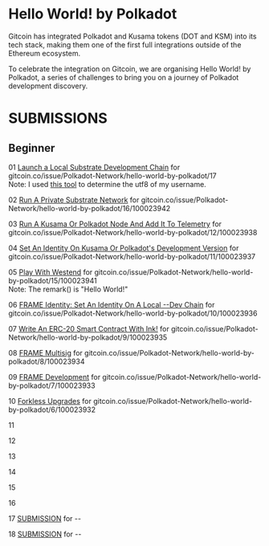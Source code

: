 # Hello World! by Polkadot

Gitcoin has integrated Polkadot and Kusama tokens (DOT and KSM) into its tech stack, making them one of the first full integrations outside of the Ethereum ecosystem.

To celebrate the integration on Gitcoin, we are organising Hello World! by Polkadot, a series of challenges to bring you on a journey of Polkadot development discovery.

# SUBMISSIONS

## Beginner

01 [Launch a Local Substrate Development Chain](dot-Hello-World-Hackathon/blob/main/01%20Launch%20a%20Local%20Substrate%20Development%20Chain.png) for gitcoin.co/issue/Polkadot-Network/hello-world-by-polkadot/17   
Note: I used [this tool](https://mothereff.in/utf-8#jeffanthonyfds) to determine the utf8 of my username.

02 [Run A Private Substrate Network](https://github.com/jeffanthony/Polkadot-Hello-World-Hackathon/blob/main/02%20Run%20A%20Private%20Substrate%20Network.png) for gitcoin.co/issue/Polkadot-Network/hello-world-by-polkadot/16/100023942

03 [Run A Kusama Or Polkadot Node And Add It To Telemetry](https://github.com/jeffanthony/Polkadot-Hello-World-Hackathon/blob/main/03%20Polkadot%20with%20Telemetry.png) for gitcoin.co/issue/Polkadot-Network/hello-world-by-polkadot/12/100023938

04 [Set An Identity On Kusama Or Polkadot's Development Version](https://github.com/jeffanthony/Polkadot-Hello-World-Hackathon/blob/main/04%20ID%20on%20Polkadot%20Dev.png) for gitcoin.co/issue/Polkadot-Network/hello-world-by-polkadot/11/100023937

05 [Play With Westend](https://westend.subscan.io/extrinsic/0x24af3c4149f738e0c73a123af1bd3f0539888c72bfe8b4c5eb8972a754051264) for gitcoin.co/issue/Polkadot-Network/hello-world-by-polkadot/15/100023941  
Note: The remark() is "Hello World!"

06 [FRAME Identity: Set An Identity On A Local --Dev Chain](https://github.com/jeffanthony/Polkadot-Hello-World-Hackathon/blob/main/06%20FRAME-Identity.png) for gitcoin.co/issue/Polkadot-Network/hello-world-by-polkadot/10/100023936

07 [Write An ERC-20 Smart Contract With Ink!]() for gitcoin.co/issue/Polkadot-Network/hello-world-by-polkadot/9/100023935

08 [FRAME Multisig]() for gitcoin.co/issue/Polkadot-Network/hello-world-by-polkadot/8/100023934

09 [FRAME Development]() for gitcoin.co/issue/Polkadot-Network/hello-world-by-polkadot/7/100023933

10 [Forkless Upgrades](https://github.com/jeffanthony/Polkadot-Hello-World-Hackathon/blob/main/10%20forkless%20upgrade.png) for gitcoin.co/issue/Polkadot-Network/hello-world-by-polkadot/6/100023932

11 

12 

13 

14 

15 

16 

17 [SUBMISSION](--) for --

18 [SUBMISSION](--) for --
